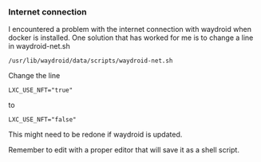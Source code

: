 ### Internet connection
I encountered a problem with the internet connection with waydroid when docker is installed. One solution that has worked for me is to change a line in waydroid-net.sh

```
/usr/lib/waydroid/data/scripts/waydroid-net.sh
```
Change the line
```
LXC_USE_NFT="true"
```
to
```
LXC_USE_NFT="false"
```

This might need to be redone if waydroid is updated.

Remember to edit with a proper editor that will save it as a shell script.
